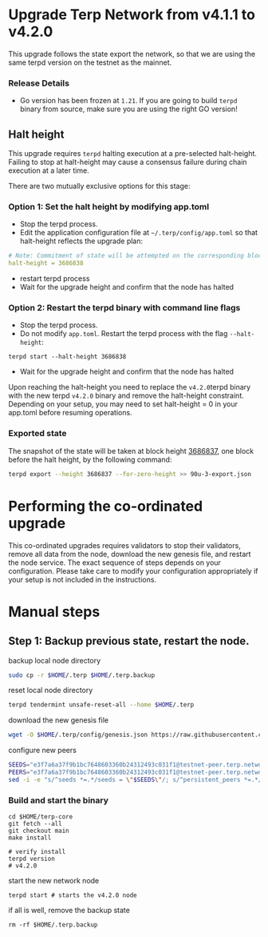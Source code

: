 # Upgrade Terp Network from v4.1.1 to v4.2.0

This upgrade follows the state export the network, so that we are using the same terpd version on the testnet as the mainnet. 

### Release Details
* Go version has been frozen at `1.21`. If you are going to build `terpd` binary from source, make sure you are using the right GO version!

## Halt height 
This upgrade requires `terpd` halting execution at a pre-selected halt-height. Failing to stop at halt-height may cause a consensus failure during chain execution at a later time.

There are two mutually exclusive options for this stage:

### Option 1: Set the halt height by modifying app.toml
- Stop the terpd process.
- Edit the application configuration file at `~/.terp/config/app.toml` so that halt-height reflects the upgrade plan:
```yaml
# Note: Commitment of state will be attempted on the corresponding block.
halt-height = 3686838
```
- restart terpd process
- Wait for the upgrade height and confirm that the node has halted

### Option 2: Restart the terpd binary with command line flags
- Stop the terpd process.
- Do not modify `app.toml`. Restart the terpd process with the flag `--halt-height`:
```
terpd start --halt-height 3686838
```
- Wait for the upgrade height and confirm that the node has halted

Upon reaching the halt-height you need to replace the `v4.2.0`terpd binary with the new terpd `v4.2.0` binary and remove the halt-height constraint. Depending on your setup, you may need to set halt-height = 0 in your app.toml before resuming operations.

### Exported state 

The snapshot of the state will be taken at block height [3686837](https://testnet.itrocket.net/terp/block/3686837), one block before the halt height, by the following command:
```sh
terpd export --height 3686837 --for-zero-height >> 90u-3-export.json
```

# Performing the co-ordinated upgrade

This co-ordinated upgrades requires validators to stop their validators, remove all data from the node, download the new genesis file, and restart the node service.
The exact sequence of steps depends on your configuration. Please take care to modify your configuration appropriately if your setup is not included in the instructions.

# Manual steps
## Step 1: Backup previous state, restart the node.

backup local node directory
```sh
sudo cp -r $HOME/.terp $HOME/.terp.backup
```

reset local node directory
```sh 
terpd tendermint unsafe-reset-all --home $HOME/.terp 
```
download the new genesis file 
```sh
wget -O $HOME/.terp/config/genesis.json https://raw.githubusercontent.com/hard-nett/networks/90u-3/testnet/90u-3/genesis.json
```

configure new peers 
```sh
SEEDS="e3f7a6a37f9b1bc7648603360b24312493c031f1@testnet-peer.terp.network:26656"
PEERS="e3f7a6a37f9b1bc7648603360b24312493c031f1@testnet-peer.terp.network:26656"
sed -i -e "s/^seeds *=.*/seeds = \"$SEEDS\"/; s/^persistent_peers *=.*/persistent_peers = \"$PEERS\"/" $HOME/.terp/config/config.toml
```

### Build and start the binary

```shell
cd $HOME/terp-core
git fetch --all 
git checkout main 
make install

# verify install
terpd version
# v4.2.0
```

start the new network node
```shell
terpd start # starts the v4.2.0 node
```

if all is well, remove the backup state 
```shell
rm -rf $HOME/.terp.backup
```